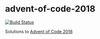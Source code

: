 # advent-of-code-2018

[![Build Status](https://travis-ci.org/maxdavidson/advent-of-code-2018.svg?branch=typescript)](https://travis-ci.org/maxdavidson/advent-of-code-2018)

Solutions to [Advent of Code 2018](https://adventofcode.com/2018)
